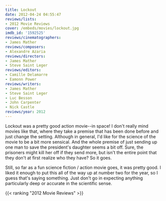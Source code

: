 ```yaml
---
title: Lockout
date: 2012-04-24 04:55:47
reviews/lists:
- 2012 Movie Reviews
cover: /embeds/movies/lockout.jpg
imdb_id: '1592525'
reviews/cinematographers:
- James Mather
reviews/composers:
- Alexandre Azaria
reviews/directors:
- James Mather
- Steve Saint Leger
reviews/editors:
- Camille Delamarre
- Eamonn Power
reviews/writers:
- James Mather
- Steve Saint Leger
- Luc Besson
- John Carpenter
- Nick Castle
reviews/year: 2012
---
```

Lockout was a pretty good action movie--in space! I don't really mind movies like that, where they take a premise that has been done before and just change the setting. Although in general, I'd like for the science of the movie to be a bit more sensical. And the whole premise of just sending up one man to save the president's daughter seems a bit off. Sure, the prisoners might kill her off if they send more, but isn't the entire point that they don't at first realize who they have? So it goes.

<!--more-->

Still, so far as a fun science fiction / action movie goes, it was pretty good. I liked it enough to put this all of the way up at number two for the year, so I guess that's saying something. Just don't go in expecting anything particularly deep or accurate in the scientific sense.

{{< ranking "2012 Movie Reviews" >}}